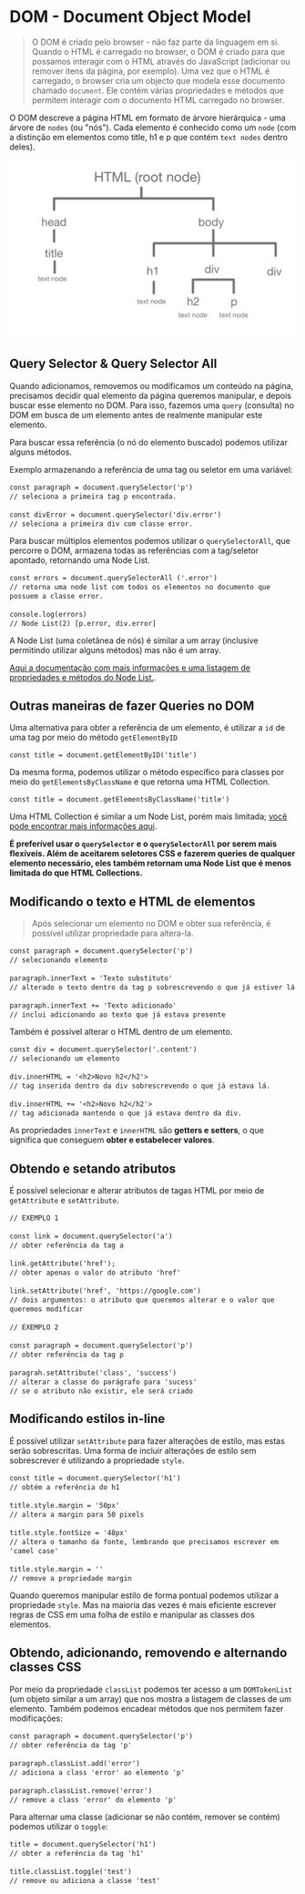 # DOM - Document Object Model

> O DOM é criado pelo browser - não faz parte da linguagem em si. Quando o HTML é carregado no browser, o DOM é criado para que possamos interagir com o HTML através do JavaScript (adicionar ou remover itens da página, por exemplo). Uma vez que o HTML é carregado, o browser cria um objecto que modela esse documento chamado `document`.  Ele contém várias propriedades e métodos que permitem interagir com o documento HTML carregado no browser. 

O DOM descreve a página HTML em formato de árvore hierárquica - uma árvore de `nodes` (ou "nós"). Cada elemento é conhecido como um `node` (com a distinção em elementos como title, h1 e p que contém `text nodes` dentro deles).

 
![alt text](../img/dom-tree.png "Esquema gráfico com representação da árvore do DOM com seu nó raiz (HTML), elementos (title, div, h1, pt) e nós de texto")




## Query Selector & Query Selector All

Quando adicionamos, removemos ou modificamos um conteúdo na página, precisamos decidir qual elemento da página queremos manipular, e depois buscar esse elemento no DOM. Para isso, fazemos uma `query` (consulta) no DOM em busca de um elemento antes de realmente manipular este elemento.

Para buscar essa referência (o nó do elemento buscado) podemos utilizar alguns métodos.   

Exemplo armazenando a referência de uma tag ou seletor em uma variável:
```
const paragraph = document.querySelector('p')
// seleciona a primeira tag p encontrada.

const divError = document.querySelector('div.error')
// seleciona a primeira div com classe error.
```

Para buscar múltiplos elementos podemos utilizar o `querySelectorAll`, que percorre o DOM, armazena todas as referências com a tag/seletor apontado, retornando uma Node List. 
```
const errors = document.querySelectorAll ('.error')
// retorna uma node list com todos os elementos no documento que possuem a classe error.

console.log(errors)
// Node List(2) [p.error, div.error]
```

A Node List (uma coletânea de nós) é similar a um array (inclusive permitindo utilizar alguns métodos) mas não é um array. 

[Aqui a documentação com mais informações e uma listagem de propriedades e métodos do Node List.](https://developer.mozilla.org/en-US/docs/Web/API/NodeList).




## Outras maneiras de fazer Queries no DOM

Uma alternativa para obter a referência de um elemento, é utilizar a `id` de uma tag por meio do método `getElementByID`
```
const title = document.getElementByID('title')
```

Da mesma forma, podemos utilizar o método específico para classes por meio do `getElementsByClassName` e que retorna uma HTML Collection.
```
const title = document.getElementsByClassName('title')
```

Uma HTML Collection é similar a um Node List, porém mais limitada; [você pode encontrar mais informações aqui](https://developer.mozilla.org/en-US/docs/Web/API/HTMLCollection).

**É preferível usar o `querySelector` e o `querySelectorAll` por serem mais flexíveis. Além de aceitarem seletores CSS e fazerem queries de qualquer elemento necessário, eles também retornam uma Node List que é menos limitada do que HTML Collections.**




## Modificando o texto e HTML de elementos

>Após selecionar um elemento no DOM e obter sua referência, é possível utilizar propriedade para altera-la.

```
const paragraph = document.querySelector('p')
// selecionando elemento

paragraph.innerText = 'Texto substituto'
// alterado o texto dentro da tag p sobrescrevendo o que já estiver lá

paragraph.innerText += 'Texto adicionado'
// inclui adicionando ao texto que já estava presente
```

Também é possível alterar o HTML dentro de um elemento.
```
const div = document.querySelector('.content')
// selecionando um elemento

div.innerHTML = '<h2>Novo h2</h2'>
// tag inserida dentro da div sobrescrevendo o que já estava lá.

div.innerHTML += '<h2>Novo h2</h2'>
// tag adicionada mantendo o que já estava dentro da div.
```

As propriedades `innerText` e `innerHTML` são **getters e setters**, o que significa que conseguem **obter e estabelecer valores**.




## Obtendo e setando atributos

É possível selecionar e alterar atributos de tagas HTML por meio de `getAttribute` e `setAttribute`.

```
// EXEMPLO 1

const link = document.querySelector('a')
// obter referência da tag a

link.getAttribute('href');
// obter apenas o valor do atributo 'href'

link.setAttribute('href', 'https://google.com')
// dois argumentos: o atributo que queremos alterar e o valor que queremos modificar

// EXEMPLO 2

const paragraph = document.querySelector('p')
// obter referência da tag p

paragrah.setAttribute('class', 'success')
// alterar a classe do parágrafo para 'sucess'
// se o atributo não existir, ele será criado

```




## Modificando estilos in-line

É possível utilizar `setAttribute` para fazer alterações de estilo, mas estas serão sobrescritas. Uma forma de incluir alterações de estilo sem sobrescrever é utilizando a propriedade `style`. 

```
const title = document.querySelector('h1')
// obtém a referência do h1

title.style.margin = '50px'
// altera a margin para 50 pixels

title.style.fontSize = '48px'
// altera o tamanho da fonte, lembrando que precisamos escrever em 'camel case'

title.style.margin = ''
// remove a propriedade margin
```

Quando queremos manipular estilo de forma pontual podemos utilizar a propriedade `style`. Mas na maioria das vezes é mais eficiente escrever regras de CSS em uma folha de estilo e manipular as classes dos elementos.



## Obtendo, adicionando, removendo e alternando classes CSS


Por meio da propriedade `classList` podemos ter acesso a um `DOMTokenList` (um objeto similar a um array) que nos mostra a listagem de classes de um elemento. Também podemos encadear métodos que nos permitem fazer modificações:  
```
const paragraph = document.querySelector('p')
// obter referência da tag 'p'

paragraph.classList.add('error')
// adiciona a class 'error' ao elemento 'p'

paragraph.classList.remove('error')
// remove a class 'error' do elemento 'p'
```

Para alternar uma classe (adicionar se não contém, remover se contém) podemos utilizar o `toggle`:
```
title = document.querySelector('h1')
// obter a referência da tag 'h1'

title.classList.toggle('test')
// remove ou adiciona a classe 'test'
```